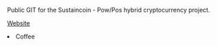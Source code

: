 Public GIT for the Sustaincoin - Pow/Pos hybrid cryptocurrency project.

<a href="https://sustaincoin.com">Website</a>
  <li>Coffee</li>


